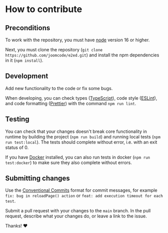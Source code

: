 # How to contribute

## Preconditions

To work with the repository, you must have [node](https://nodejs.org/en/) version 16 or higher.

Next, you must clone the repository (`git clone https://github.com/joomcode/e2ed.git`)
and install the npm dependencies in it (`npm install`).

## Development

Add new functionality to the code or fix some bugs.

When developing, you can check types ([TypeScript](https://www.typescriptlang.org/)),
code style ([ESLint](https://eslint.org/)), and code formatting ([Prettier](https://prettier.io/))
with the command `npm run lint`.

## Testing

You can check that your changes doesn't break core functionality in runtime by building the project
(`npm run build`) and running local tests (`npm run test:local`).
The tests should complete without error, i.e. with an exit status of 0.

If you have [Docker](https://www.docker.com/) installed, you can also run tests in docker
(`npm run test:docker`) to make sure they also complete without errors.

## Submitting changes

Use the [Conventional Commits](https://www.conventionalcommits.org/en/v1.0.0/) format for commit messages,
for example `fix: bug in reloadPage() action` or `feat: add execution timeout for each test`.

Submit a pull request with your changes to the `main` branch.
In the pull request, describe what your changes do, or leave a link to the issue.

Thanks! :heart:
